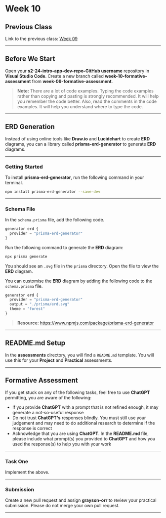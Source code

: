 # Week 10

## Previous Class

Link to the previous class: [Week 09](https://github.com/otago-polytechnic-bit-courses/ID607001-intro-app-dev-concepts/blob/s2-24/lecture-notes/week-09.md)

---

## Before We Start

Open your **s2-24-intro-app-dev-repo-GitHub username** repository in **Visual Studio Code**. Create a new branch called **week-10-formative-assessment** from **week-09-formative-assessment**.

> **Note:** There are a lot of code examples. Typing the code examples rather than copying and pasting is strongly recommended. It will help you remember the code better. Also, read the comments in the code examples. It will help you understand where to type the code.

---

## ERD Generation

Instead of using online tools like **Draw.io** and **Lucidchart** to create **ERD** diagrams, you can a library called **prisma-erd-generator** to generate **ERD** diagrams.

---

### Getting Started

To install **prisma-erd-generator**, run the following command in your terminal.

```bash
npm install prisma-erd-generator --save-dev
```

---

### Schema File

In the `schema.prisma` file, add the following code.

```javascript
generator erd {
  provider = "prisma-erd-generator"
}
```

Run the following command to generate the **ERD** diagram:

```bash
npx prisma generate
```

You should see an `.svg` file in the `prisma` directory. Open the file to view the **ERD** diagram.

You can customise the **ERD** diagram by adding the following code to the `schema.prisma` file.

```javascript
generator erd {
  provider = "prisma-erd-generator"
  output = "./prisma/erd.svg"
  theme = "forest"
}
```

> **Resource:** <https://www.npmjs.com/package/prisma-erd-generator>

---

## README.md Setup

In the **assessments** directory, you will find a `README.md` template. You will use this for your **Project** and **Practical** assessments.

---

## Formative Assessment

If you get stuck on any of the following tasks, feel free to use **ChatGPT** permitting, you are aware of the following:

- If you provide **ChatGPT** with a prompt that is not refined enough, it may generate a not-so-useful response
- Do not trust **ChatGPT's** responses blindly. You must still use your judgement and may need to do additional research to determine if the response is correct
- Acknowledge that you are using **ChatGPT**. In the **README.md** file, please include what prompt(s) you provided to **ChatGPT** and how you used the response(s) to help you with your work

---

### Task One

Implement the above.

---

### Submission

Create a new pull request and assign **grayson-orr** to review your practical submission. Please do not merge your own pull request.

---
